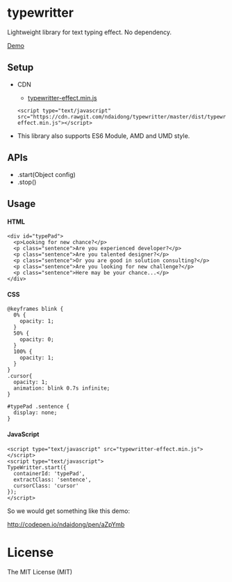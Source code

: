 # typewritter
Lightweight library for text typing effect. No dependency.

[Demo](http://codepen.io/ndaidong/pen/aZpYmb)

## Setup

- CDN

   - [typewritter-effect.min.js](https://cdn.rawgit.com/ndaidong/typewritter/master/dist/typewritter-effect.min.js)

  ```
  <script type="text/javascript" src="https://cdn.rawgit.com/ndaidong/typewritter/master/dist/typewritter-effect.min.js"></script>
  ```

- This library also supports ES6 Module, AMD and UMD style.


## APIs

* .start(Object config)
* .stop()

## Usage

#### HTML

```
<div id="typePad">
  <p>Looking for new chance?</p>
  <p class="sentence">Are you experienced developer?</p>
  <p class="sentence">Are you talented designer?</p>
  <p class="sentence">Or you are good in solution consulting?</p>
  <p class="sentence">Are you looking for new challenge?</p>
  <p class="sentence">Here may be your chance...</p>
</div>
```

#### CSS

```
@keyframes blink {
  0% {
    opacity: 1;
  }
  50% {
    opacity: 0;
  }
  100% {
    opacity: 1;
  }
}
.cursor{
  opacity: 1;
  animation: blink 0.7s infinite;
}

#typePad .sentence {
  display: none;
}
```

#### JavaScript

```
<script type="text/javascript" src="typewritter-effect.min.js"></script>
<script type="text/javascript">
TypeWritter.start({
  containerId: 'typePad',
  extractClass: 'sentence',
  cursorClass: 'cursor'
});
</script>
```

So we would get something like this demo:

http://codepen.io/ndaidong/pen/aZpYmb

# License

The MIT License (MIT)
